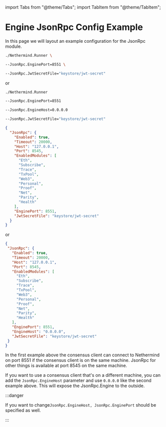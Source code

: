 import Tabs from "@theme/Tabs";
import TabItem from "@theme/TabItem";

# Engine JsonRpc Config Example

In this page we will layout an example configuration for the JsonRpc module.

<Tabs>
	<TabItem value="cli" label="Cli">

```bash
./Nethermind.Runner \

--JsonRpc.EnginePort=8551 \

--JsonRpc.JwtSecretFile="keystore/jwt-secret"
```

or

```bash
./Nethermind.Runner

--JsonRpc.EnginePort=8551

--JsonRpc.EngineHost=0.0.0.0

--JsonRpc.JwtSecretFile="keystore/jwt-secret"

```

</TabItem>
	<TabItem value="config" label="Config">

```json
{
  "JsonRpc": {
    "Enabled": true,
    "Timeout": 20000,
    "Host": "127.0.0.1",
    "Port": 8545,
    "EnabledModules": [
      "Eth",
      "Subscribe",
      "Trace",
      "TxPool",
      "Web3",
      "Personal",
      "Proof",
      "Net",
      "Parity",
      "Health"
    ],
    "EnginePort": 8551,
    "JwtSecretFile": "keystore/jwt-secret"
  }
}
```

or

 ```json
{
  "JsonRpc": {
    "Enabled": true,
    "Timeout": 20000,
    "Host": "127.0.0.1",
    "Port": 8545,
    "EnabledModules": [
      "Eth",
      "Subscribe",
      "Trace",
      "TxPool",
      "Web3",
      "Personal",
      "Proof",
      "Net",
      "Parity",
      "Health"
    ],
    "EnginePort": 8551,
    "EngineHost": "0.0.0.0",
    "JwtSecretFile": "keystore/jwt-secret"
  }
}

 ```

</TabItem>

</Tabs>


In the first example above the consensus client can connect to Nethermind on port 8551 if the consensus client is on the
same machine. JsonRpc for other things is available at port 8545 on the same machine.&#x20;

If you want to use a consensus client that's on a different machine, you can add the `JsonRpc.EngineHost` parameter and
use `0.0.0.0` like the second example above. This will expose the JsonRpc.Engine to the outside.&#x20;

:::danger

If you want to change`JsonRpc.EngineHost, JsonRpc.EnginePort` should be specified as well.

:::

